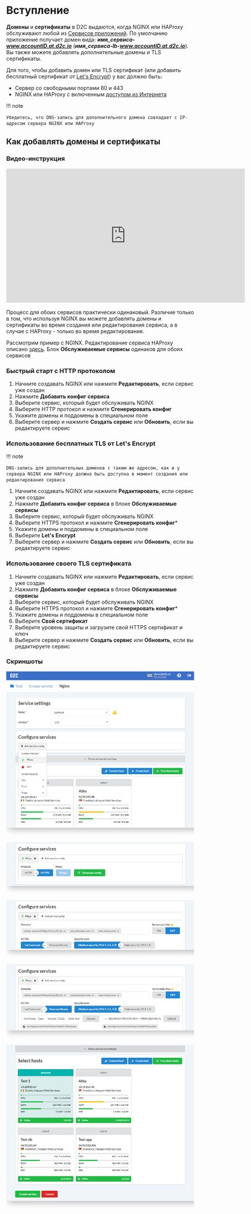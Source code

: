 # Вступление

**Домены** и **сертификаты** в D2C выдаются, когда NGINX или HAProxy обслуживают любой из [Сервисов приложений](/getting-started/services/#_5). По умолчанию приложение получает домен вида: _**имя_сервиса-www.accountID.at.d2c.io**_ (_**имя_сервиса-lb-www.accountID.at.d2c.io**_). Вы также можете добавлять дополнительные домены и TLS сертификаты.

Для того, чтобы добавить домен или TLS сертификат (или добавить бесплатный сертификат от [Let's Encrypt]()) у вас должно быть:

- Сервер со свободными портами 80 и 443
- NGINX или HAProxy с включенным [доступом из Интернета](/getting-started/creating-services/#_10)

!!! note

    Убедитесь, что DNS-запись для дополнительного домена совпадает с IP-адресом сервера NGINX или HAProxy

## Как добавлять домены и сертификаты

### Видео-инструкция

<iframe width="640" height="360" src="https://www.youtube.com/embed/kED5l7f1Ub0" frameborder="0" allow="autoplay; encrypted-media" allowfullscreen></iframe>
<br>

Процесс для обоих сервисов практически одинаковый. Различие только в том, что используя NGINX вы можете добавлять домены и сертификаты во время создания или редактирования сервиса, а в случае с HAProxy - только во время редактирования.

Рассмотрим пример с NGINX. Редактирование сервиса HAProxy описано [здесь](/platform/balancing/#_3). Блок **Обслуживаемые сервисы** одинаков для обоих сервисов

### Быстрый старт с HTTP протоколом

1. Начните создавать NGINX или нажмите **Редактировать**, если сервис уже создан
2. Нажмите **Добавить конфиг сервиса**
3. Выберите сервис, который будет обслуживать NGINX
4. Выберите HTTP протокол и нажмите **Сгенерировать конфиг**
5. Укажите домены и поддомены в специальном поле
6. Выберите сервер и нажмите **Создать сервис** или **Обновить**, если вы редактируете сервис

### Использование бесплатных TLS от Let's Encrypt

!!! note

    DNS-запись для дополнительных доменов с таким же адресом, как и у сервера NGINX или HAProxy должна быть доступна в момент создания или редактирования сервиса

1. Начните создавать NGINX или нажмите **Редактировать**, если сервис уже создан
2. Нажмите **Добавить конфиг сервиса** в блоке **Обслуживаемые сервисы**
3. Выберите сервис, который будет обслуживать NGINX
4. Выберите HTTPS протокол и нажмите **Сгенерировать конфиг***
5. Укажите домены и поддомены в специальном поле
6. Выберите **Let's Encrypt**
7. Выберите сервер и нажмите **Создать сервис** или **Обновить**, если вы редактируете сервис

### Использование своего TLS сертификата

1. Начните создавать NGINX или нажмите **Редактировать**, если сервис уже создан
2. Нажмите **Добавить конфиг сервиса** в блоке **Обслуживаемые сервисы**
3. Выберите сервис, который будет обслуживать NGINX
4. Выберите HTTPS протокол и нажмите **Сгенерировать конфиг***
5. Укажите домены и поддомены в специальном поле
6. Выберите **Свой сертификат**
7. Выберите уровень защиты и загрузите свой HTTPS сертификат и ключ
8. Выберите сервер и нажмите **Создать сервис** или **Обновить**, если вы редактируете сервис


### Скриншоты

![Domains - first step](../img/domains.png)

![Domains - choose a mode](../img/domains_choose_mode.png)

![Domains - add domains](../img/domains_add_domains.png)

![Domains - add certificates](../img/domains_add_certificate.png)

![Domains - choose host(s)](../img/domains_select_hosts.png)
